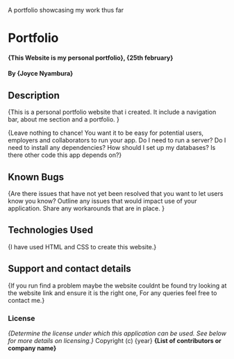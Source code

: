 
A portfolio showcasing my work thus far
# Portfolio
#### {This Website is my personal portfolio}, {25th february}
#### By **{Joyce Nyambura}**
## Description
{This is a personal portfolio website that i created. It include a navigation bar, about me section and a portfolio. }

{Leave nothing to chance! You want it to be easy for potential users, employers and collaborators to run your app. Do I need to run a server? Do I need to install any dependencies? How should I set up my databases? Is there other code this app depends on?}
## Known Bugs
{Are there issues that have not yet been resolved that you want to let users know you know? Outline any issues that would impact use of your application. Share any workarounds that are in place. }
## Technologies Used
{I have used HTML and CSS to create this website.}
## Support and contact details
{If you run find a problem maybe the website couldnt be found try looking at the website link and ensure it is the right one,  For any queries feel free to contact me.}
### License
*{Determine the license under which this application can be used.  See below for more details on licensing.}*
Copyright (c) {year} **{List of contributors or company name}**
